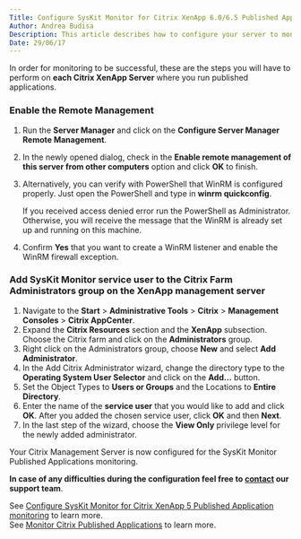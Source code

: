 ```yaml
---
Title: Configure SysKit Monitor for Citrix XenApp 6.0/6.5 Published Application monitoring
Author: Andrea Budisa
Description: This article describes how to configure your server to monitor Citrix Published Applications with the SysKit Monitor.
Date: 29/06/17
---
```

In order for monitoring to be successful, these are the steps you will have to perform on __each Citrix XenApp Server__ where you run published applications.

### Enable the Remote Management

1. Run the __Server Manager__ and click on the __Configure Server Manager Remote Management__.
2. In the newly opened dialog, check in the __Enable remote management of this server from other computers__ option and click __OK__ to finish.
3. Alternatively, you can verify with PowerShell that WinRM is configured properly. Just open the PowerShell and type in __winrm quickconfig__.

   If you received access denied error run the PowerShell as Administrator.
   Otherwise, you will receive the message that the WinRM is already set up and running on this machine.
4. Confirm __Yes__ that you want to create a WinRM listener and enable the WinRM firewall exception.

### Add SysKit Monitor service user to the Citrix Farm Administrators group on the XenApp management server

1. Navigate to the __Start__ > __Administrative Tools__ > __Citrix__ > __Management Consoles__ > __Citrix AppCenter__.
2. Expand the __Citrix Resources__ section and the __XenApp__ subsection. Choose the Citrix farm and click on the __Administrators__ group.
3. Right click on the Administrators group, choose __New__ and select __Add Administrator__.
4. In the Add Citrix Administrator wizard, change the directory type to the __Operating System User Selector__ and click on the __Add…__ button.
5. Set the Object Types to __Users or Groups__ and the Locations to __Entire Directory__.
6. Enter the name of the __service user__ that you would like to add and click __OK__. After you added the chosen service user, click __OK__ and then __Next__.
7. In the last step of the wizard, choose the __View Only__ privilege level for the newly added administrator.

Your Citrix Management Server is now configured for the SysKit Monitor Published Applications monitoring.

__In case of any difficulties during the configuration feel free to [contact](https://www.syskit.com/contact) our support team__.

See [Configure SysKit Monitor for Citrix XenApp 5 Published Application monitoring](#internal/how-to/citrix-xenapp/monitor-citrix-xenapp5-published-applications) to learn more.  
See [Monitor Citrix Published Applications](#internal/how-to/citrix-xenapp/monitor-citrix-published-applications) to learn more.